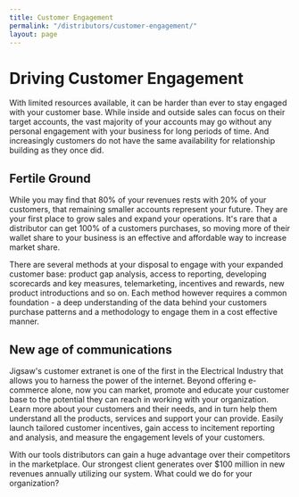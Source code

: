 ```yaml
---
title: Customer Engagement
permalink: "/distributors/customer-engagement/"
layout: page
---
```


# Driving Customer Engagement

With limited resources available, it can be harder than ever to stay engaged with your customer base. While inside and outside sales can focus on their target accounts, the vast majority of your accounts may go without any personal engagement with your business for long periods of time. And increasingly customers do not have the same availability for relationship building as they once did. 

<h2 class="color-orange mt-2">Fertile Ground</h2>

While you may find that 80% of your revenues rests with 20% of your customers, that remaining smaller accounts represent your future. They are your first place to grow sales and expand your operations. It's rare that a distributor can get 100% of a customers purchases, so moving more of their wallet share to your business is an effective and affordable way to increase market share. 

There are several methods at your disposal to engage with your expanded customer base: product gap analysis, access to reporting, developing scorecards and key measures, telemarketing, incentives and rewards, new product introductions and so on. Each method however requires a common foundation - a deep understanding of the data behind your customers purchase patterns and a methodology to engage them in a cost effective manner. 

<h2 class="color-green mt-2">New age of communications</h2>

Jigsaw's customer extranet is one of the first in the Electrical Industry that allows you to harness the power of the internet. Beyond offering e-commerce alone, now you can market, promote and educate your customer base to the potential they can reach in working with your organization. Learn more about your customers and their needs, and in turn help them understand all the products, services and support your can provide. Easily launch tailored customer incentives, gain access to incitement reporting and analysis, and measure the engagement levels of your customers. 

With our tools distributors can gain a huge advantage over their competitors in the marketplace. Our strongest client generates over $100 million in new revenues annually utilizing our system. What could we do for your organization?
